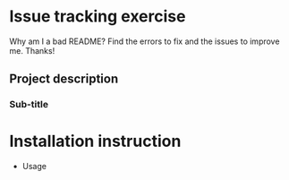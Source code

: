 # Issue tracking exercise

Why am I a bad README? Find the errors to fix and the issues to improve me. Thanks!

## Project description

 ### Sub-title

# Installation instruction

- Usage
